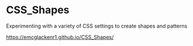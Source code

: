 <h1> CSS_Shapes </h1>
 Experimenting with a variety of CSS settings to create shapes and patterns
 
 https://emcglackenr1.github.io/CSS_Shapes/
 
 
